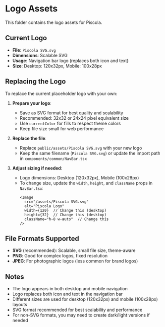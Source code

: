 # Logo Assets

This folder contains the logo assets for Piscola.

## Current Logo

- **File**: `Piscola SVG.svg`
- **Dimensions**: Scalable SVG
- **Usage**: Navigation bar logo (replaces both icon and text)
- **Size**: Desktop: 120x32px, Mobile: 100x28px

## Replacing the Logo

To replace the current placeholder logo with your own:

1. **Prepare your logo**:
   - Save as SVG format for best quality and scalability
   - Recommended: 32x32 or 24x24 pixel equivalent size
   - Use `currentColor` for fills to respect theme colors
   - Keep file size small for web performance

2. **Replace the file**:
   - Replace `public/assets/Piscola SVG.svg` with your new logo
   - Keep the same filename (`Piscola SVG.svg`) or update the import path in `components/common/NavBar.tsx`

3. **Adjust sizing if needed**:
   - Logo dimensions: Desktop (120x32px), Mobile (100x28px)
   - To change size, update the `width`, `height`, and `className` props in `NavBar.tsx`:
     ```tsx
     <Image
       src="/assets/Piscola SVG.svg"
       alt="Piscola Logo"
       width={120}  // Change this (desktop)
       height={32}  // Change this (desktop)
       className="h-8 w-auto"  // Change this
     />
     ```

## File Formats Supported

- **SVG** (recommended): Scalable, small file size, theme-aware
- **PNG**: Good for complex logos, fixed resolution
- **JPEG**: For photographic logos (less common for brand logos)

## Notes

- The logo appears in both desktop and mobile navigation
- Logo replaces both icon and text in the navigation bar
- Different sizes are used for desktop (120x32px) and mobile (100x28px) layouts
- SVG format recommended for best scalability and performance
- For non-SVG formats, you may need to create dark/light versions if needed
